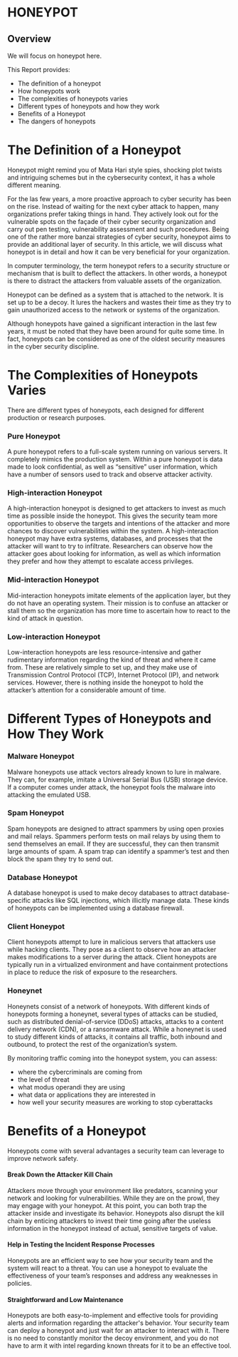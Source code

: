 # HONEYPOT

## Overview

 We will focus on honeypot here.

This Report provides:

* The definition of a honeypot
* How honeypots work
* The complexities of honeypots varies
* Different types of honeypots and how they work
* Benefits of a Honeypot
* The dangers of honeypots



# The Definition of a Honeypot

Honeypot might remind you of Mata Hari style spies, shocking plot twists and intriguing schemes but in the cybersecurity context, it has a whole different meaning.

For the las few years, a more proactive approach to cyber security has been on the rise. Instead of waiting for the next cyber attack to happen, many organizations prefer taking things in hand. They actively look out for the vulnerable spots on the façade of their cyber security organization and carry out pen testing, vulnerability assessment and such procedures. Being one of the rather more banzai strategies of cyber security, honeypot aims to provide an additional layer of security. In this article, we will discuss what honeypot is in detail and how it can be very beneficial for your organization.

In computer terminology, the term honeypot refers to a security structure or mechanism that is built to deflect the attackers. In other words, a honeypot is there to distract the attackers from valuable assets of the organization.

Honeypot can be defined as a system that is attached to the network. It is set up to be a decoy. It lures the hackers and wastes their time as they try to gain unauthorized access to the network or systems of the organization.

Although honeypots have gained a significant interaction in the last few years, it must be noted that they have been around for quite some time. In fact, honeypots can be considered as one of the oldest security measures in the cyber security discipline.





# The Complexities of Honeypots Varies

There are different types of honeypots, each designed for different production or research purposes.

### Pure Honeypot
A pure honeypot refers to a full-scale system running on various servers. It completely mimics the production system. Within a pure honeypot is data made to look confidential, as well as “sensitive” user information, which have a number of sensors used to track and observe attacker activity.

### High-interaction Honeypot
A high-interaction honeypot is designed to get attackers to invest as much time as possible inside the honeypot. This gives the security team more opportunities to observe the targets and intentions of the attacker and more chances to discover vulnerabilities within the system. 
A high-interaction honeypot may have extra systems, databases, and processes that the attacker will want to try to infiltrate. Researchers can observe how the attacker goes about looking for information, as well as which information they prefer and how they attempt to escalate access privileges.

### Mid-interaction Honeypot
Mid-interaction honeypots imitate elements of the application layer, but they do not have an operating system. Their mission is to confuse an attacker or stall them so the organization has more time to ascertain how to react to the kind of attack in question.

### Low-interaction Honeypot
Low-interaction honeypots are less resource-intensive and gather rudimentary information regarding the kind of threat and where it came from. These are relatively simple to set up, and they make use of Transmission Control Protocol (TCP), Internet Protocol (IP), and network services. However, there is nothing inside the honeypot to hold the attacker’s attention for a considerable amount of time.

# Different Types of Honeypots and How They Work

### Malware Honeypot
Malware honeypots use attack vectors already known to lure in malware. They can, for example, imitate a Universal Serial Bus (USB) storage device. If a computer comes under attack, the honeypot fools the malware into attacking the emulated USB.

### Spam Honeypot
Spam honeypots are designed to attract spammers by using open proxies and mail relays. Spammers perform tests on mail relays by using them to send themselves an email. If they are successful, they can then transmit large amounts of spam. A spam trap can identify a spammer’s test and then block the spam they try to send out.

### Database Honeypot
A database honeypot is used to make decoy databases to attract database-specific attacks like SQL injections, which illicitly manage data. These kinds of honeypots can be implemented using a database firewall.

### Client Honeypot
Client honeypots attempt to lure in malicious servers that attackers use while hacking clients. They pose as a client to observe how an attacker makes modifications to a server during the attack. Client honeypots are typically run in a virtualized environment and have containment protections in place to reduce the risk of exposure to the researchers.

### Honeynet
Honeynets consist of a network of honeypots. With different kinds of honeypots forming a honeynet, several types of attacks can be studied, such as distributed denial-of-service (DDoS) attacks, attacks to a content delivery network (CDN), or a ransomware attack. While a honeynet is used to study different kinds of attacks, it contains all traffic, both inbound and outbound, to protect the rest of the organization’s system.

By monitoring traffic coming into the honeypot system, you can assess:
* where the cybercriminals are coming from
* the level of threat
* what modus operandi they are using
* what data or applications they are interested in
* how well your security measures are working to stop cyberattacks


# Benefits of a Honeypot
Honeypots come with several advantages a security team can leverage to improve network safety.

#### Break Down the Attacker Kill Chain
Attackers move through your environment like predators, scanning your network and looking for vulnerabilities. While they are on the prowl, they may engage with your honeypot. At this point, you can both trap the attacker inside and investigate its behavior. Honeypots also disrupt the kill chain by enticing attackers to invest their time going after the useless information in the honeypot instead of actual, sensitive targets of value.

#### Help in Testing the Incident Response Processes
Honeypots are an efficient way to see how your security team and the system will react to a threat. You can use a honeypot to evaluate the effectiveness of your team’s responses and address any weaknesses in policies.

#### Straightforward and Low Maintenance
Honeypots are both easy-to-implement and effective tools for providing alerts and information regarding the attacker's behavior. Your security team can deploy a honeypot and just wait for an attacker to interact with it. There is no need to constantly monitor the decoy environment, and you do not have to arm it with intel regarding known threats for it to be an effective tool.

